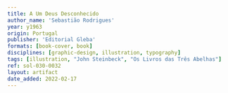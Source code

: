 ```yaml
---
title: A Um Deus Desconhecido
author_name: 'Sebastião Rodrigues'
year: y1963
origin: Portugal
publisher: 'Editorial Gleba'
formats: [book-cover, book]
disciplines: [graphic-design, illustration, typography]
tags: [illustration, "John Steinbeck", "Os Livros das Três Abelhas"]
ref: sol-030-0032
layout: artifact
date_added: 2022-02-17
---
```

